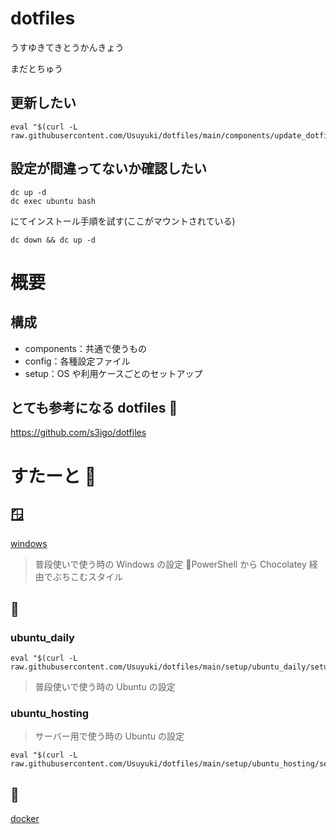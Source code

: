 # dotfiles

うすゆきてきとうかんきょう

まだとちゅう

## 更新したい

```
eval "$(curl -L raw.githubusercontent.com/Usuyuki/dotfiles/main/components/update_dotfiles.sh)"
```

## 設定が間違ってないか確認したい

```
dc up -d
dc exec ubuntu bash
```

にてインストール手順を試す(ここがマウントされている)

```
dc down && dc up -d
```

# 概要

## 構成

- components：共通で使うもの
- config：各種設定ファイル
- setup：OS や利用ケースごとのセットアップ

## とても参考になる dotfiles 🥳

https://github.com/s3igo/dotfiles

# すたーと 🍮

## 🪟

[windows](setup/win/setup.md)

> 普段使いで使う時の Windows の設定
> 📝PowerShell から Chocolatey 経由でぶちこむスタイル

## 🐧

### ubuntu_daily

```
eval "$(curl -L raw.githubusercontent.com/Usuyuki/dotfiles/main/setup/ubuntu_daily/setup.sh)"
```

> 普段使いで使う時の Ubuntu の設定

### ubuntu_hosting

> サーバー用で使う時の Ubuntu の設定

```
eval "$(curl -L raw.githubusercontent.com/Usuyuki/dotfiles/main/setup/ubuntu_hosting/setup.sh)"
```

## 🐋

[docker](setup/ubuntu_hosting/setup.md)
